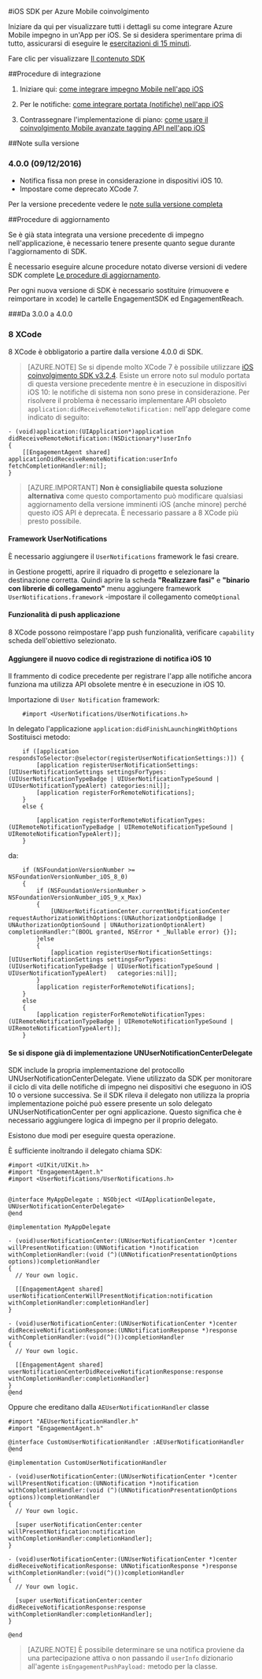 <properties
    pageTitle="Azure coinvolgimento Mobile iOS Panoramica SDK | Microsoft Azure"
    description="Ultimi aggiornamenti e le procedure per iOS SDK per Azure Mobile coinvolgimento"
    services="mobile-engagement"
    documentationCenter="mobile"
    authors="piyushjo"
    manager="erikre"
    editor="" />

<tags
    ms.service="mobile-engagement"
    ms.workload="mobile"
    ms.tgt_pltfrm="mobile-ios"
    ms.devlang="objective-c"
    ms.topic="article"
    ms.date="09/14/2016"
    ms.author="piyushjo" />

#<a name="ios-sdk-for-azure-mobile-engagement"></a>iOS SDK per Azure Mobile coinvolgimento

Iniziare da qui per visualizzare tutti i dettagli su come integrare Azure Mobile impegno in un'App per iOS. Se si desidera sperimentare prima di tutto, assicurarsi di eseguire le [esercitazioni di 15 minuti](mobile-engagement-ios-get-started.md).

Fare clic per visualizzare [Il contenuto SDK](mobile-engagement-ios-sdk-content.md)

##<a name="integration-procedures"></a>Procedure di integrazione
1. Iniziare qui: [come integrare impegno Mobile nell'app iOS](mobile-engagement-ios-integrate-engagement.md)

2. Per le notifiche: [come integrare portata (notifiche) nell'app iOS](mobile-engagement-ios-integrate-engagement-reach.md)

3. Contrassegnare l'implementazione di piano: [come usare il coinvolgimento Mobile avanzate tagging API nell'app iOS](mobile-engagement-ios-use-engagement-api.md)


##<a name="release-notes"></a>Note sulla versione

### <a name="400-09122016"></a>4.0.0 (09/12/2016)

-   Notifica fissa non prese in considerazione in dispositivi iOS 10.
-   Impostare come deprecato XCode 7.

Per la versione precedente vedere le [note sulla versione completa](mobile-engagement-ios-release-notes.md)

##<a name="upgrade-procedures"></a>Procedure di aggiornamento

Se è già stata integrata una versione precedente di impegno nell'applicazione, è necessario tenere presente quanto segue durante l'aggiornamento di SDK.

È necessario eseguire alcune procedure notato diverse versioni di vedere SDK complete [Le procedure di aggiornamento](mobile-engagement-ios-upgrade-procedure.md).

Per ogni nuova versione di SDK è necessario sostituire (rimuovere e reimportare in xcode) le cartelle EngagementSDK ed EngagementReach.

###<a name="from-300-to-400"></a>Da 3.0.0 a 4.0.0

### <a name="xcode-8"></a>8 XCode
8 XCode è obbligatorio a partire dalla versione 4.0.0 di SDK.

> [AZURE.NOTE] Se si dipende molto XCode 7 è possibile utilizzare [iOS coinvolgimento SDK v3.2.4](https://aka.ms/r6oouh). Esiste un errore noto sul modulo portata di questa versione precedente mentre è in esecuzione in dispositivi iOS 10: le notifiche di sistema non sono prese in considerazione. Per risolvere il problema è necessario implementare API obsoleto `application:didReceiveRemoteNotification:` nell'app delegare come indicato di seguito:

    - (void)application:(UIApplication*)application
    didReceiveRemoteNotification:(NSDictionary*)userInfo
    {
        [[EngagementAgent shared] applicationDidReceiveRemoteNotification:userInfo fetchCompletionHandler:nil];
    }

> [AZURE.IMPORTANT] **Non è consigliabile questa soluzione alternativa** come questo comportamento può modificare qualsiasi aggiornamento della versione imminenti iOS (anche minore) perché questo iOS API è deprecata. È necessario passare a 8 XCode più presto possibile.

#### <a name="usernotifications-framework"></a>Framework UserNotifications
È necessario aggiungere il `UserNotifications` framework le fasi creare.

in Gestione progetti, aprire il riquadro di progetto e selezionare la destinazione corretta. Quindi aprire la scheda **"Realizzare fasi"** e **"binario con librerie di collegamento"** menu aggiungere framework `UserNotifications.framework` -impostare il collegamento come`Optional`

#### <a name="application-push-capability"></a>Funzionalità di push applicazione
8 XCode possono reimpostare l'app push funzionalità, verificare `capability` scheda dell'obiettivo selezionato.

#### <a name="add-the-new-ios-10-notification-registration-code"></a>Aggiungere il nuovo codice di registrazione di notifica iOS 10
Il frammento di codice precedente per registrare l'app alle notifiche ancora funziona ma utilizza API obsolete mentre è in esecuzione in iOS 10. 

Importazione di `User Notification` framework:

        #import <UserNotifications/UserNotifications.h>

In delegato l'applicazione `application:didFinishLaunchingWithOptions` Sostituisci metodo:

        if ([application respondsToSelector:@selector(registerUserNotificationSettings:)]) {
            [application registerUserNotificationSettings:[UIUserNotificationSettings settingsForTypes:(UIUserNotificationTypeBadge | UIUserNotificationTypeSound | UIUserNotificationTypeAlert) categories:nil]];
            [application registerForRemoteNotifications];
        }
        else {

            [application registerForRemoteNotificationTypes:(UIRemoteNotificationTypeBadge | UIRemoteNotificationTypeSound | UIRemoteNotificationTypeAlert)];
        }

da:

        if (NSFoundationVersionNumber >= NSFoundationVersionNumber_iOS_8_0)
        {
            if (NSFoundationVersionNumber > NSFoundationVersionNumber_iOS_9_x_Max)
            {
                [UNUserNotificationCenter.currentNotificationCenter requestAuthorizationWithOptions:(UNAuthorizationOptionBadge | UNAuthorizationOptionSound | UNAuthorizationOptionAlert) completionHandler:^(BOOL granted, NSError * _Nullable error) {}];
            }else
            {
                [application registerUserNotificationSettings:[UIUserNotificationSettings settingsForTypes:(UIUserNotificationTypeBadge | UIUserNotificationTypeSound | UIUserNotificationTypeAlert)   categories:nil]];
            }
            [application registerForRemoteNotifications];
        }
        else
        {
            [application registerForRemoteNotificationTypes:(UIRemoteNotificationTypeBadge | UIRemoteNotificationTypeSound | UIRemoteNotificationTypeAlert)];
        }

#### <a name="if-you-already-have-your-own-unusernotificationcenterdelegate-implementation"></a>Se si dispone già di implementazione UNUserNotificationCenterDelegate

SDK include la propria implementazione del protocollo UNUserNotificationCenterDelegate. Viene utilizzato da SDK per monitorare il ciclo di vita delle notifiche di impegno nei dispositivi che eseguono in iOS 10 o versione successiva. Se il SDK rileva il delegato non utilizza la propria implementazione poiché può essere presente un solo delegato UNUserNotificationCenter per ogni applicazione. Questo significa che è necessario aggiungere logica di impegno per il proprio delegato.

Esistono due modi per eseguire questa operazione.

È sufficiente inoltrando il delegato chiama SDK:

    #import <UIKit/UIKit.h>
    #import "EngagementAgent.h"
    #import <UserNotifications/UserNotifications.h>


    @interface MyAppDelegate : NSObject <UIApplicationDelegate, UNUserNotificationCenterDelegate>
    @end

    @implementation MyAppDelegate

    - (void)userNotificationCenter:(UNUserNotificationCenter *)center willPresentNotification:(UNNotification *)notification withCompletionHandler:(void (^)(UNNotificationPresentationOptions options))completionHandler
    {
      // Your own logic.

      [[EngagementAgent shared] userNotificationCenterWillPresentNotification:notification withCompletionHandler:completionHandler]
    }

    - (void)userNotificationCenter:(UNUserNotificationCenter *)center didReceiveNotificationResponse:(UNNotificationResponse *)response withCompletionHandler:(void(^)())completionHandler
    {
      // Your own logic.

      [[EngagementAgent shared] userNotificationCenterDidReceiveNotificationResponse:response withCompletionHandler:completionHandler]
    }
    @end

Oppure che ereditano dalla `AEUserNotificationHandler` classe

    #import "AEUserNotificationHandler.h"
    #import "EngagementAgent.h"

    @interface CustomUserNotificationHandler :AEUserNotificationHandler
    @end

    @implementation CustomUserNotificationHandler

    - (void)userNotificationCenter:(UNUserNotificationCenter *)center willPresentNotification:(UNNotification *)notification withCompletionHandler:(void (^)(UNNotificationPresentationOptions options))completionHandler
    {
      // Your own logic.

      [super userNotificationCenter:center willPresentNotification:notification withCompletionHandler:completionHandler];
    }

    - (void)userNotificationCenter:(UNUserNotificationCenter *)center didReceiveNotificationResponse: UNNotificationResponse *)response withCompletionHandler:(void(^)())completionHandler
    {
      // Your own logic.

      [super userNotificationCenter:center didReceiveNotificationResponse:response withCompletionHandler:completionHandler];
    }

    @end

> [AZURE.NOTE] È possibile determinare se una notifica proviene da una partecipazione attiva o non passando il `userInfo` dizionario all'agente `isEngagementPushPayload:` metodo per la classe.